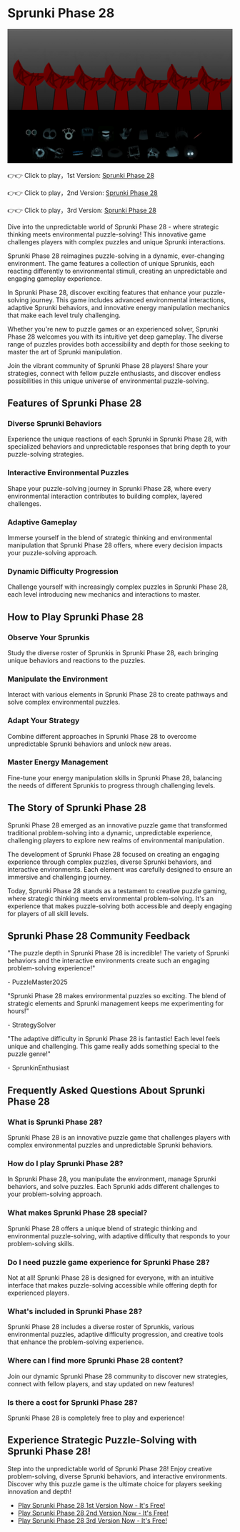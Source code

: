 # Sprunki Phase 28

![Sprunki Phase 28](https://raw.githubusercontent.com/sprunkiscrunkly/sprunki-phase-28/refs/heads/main/sprunki-phase-28.png "Sprunki Phase 28")

👉👉 Click to play，1st Version: [Sprunki Phase 28](https://sprunksters.com/sprunki-phase-28/ "Sprunki Phase 28")

👉👉 Click to play，2nd Version: [Sprunki Phase 28](https://sprunkiscrunkly.com/sprunki-phase-28/ "Sprunki Phase 28")

👉👉 Click to play，3rd Version: [Sprunki Phase 28](https://sprunkipyramixed.com/sprunki-phase-28/ "Sprunki Phase 28")

Dive into the unpredictable world of Sprunki Phase 28 - where strategic thinking meets environmental puzzle-solving! This innovative game challenges players with complex puzzles and unique Sprunki interactions.

Sprunki Phase 28 reimagines puzzle-solving in a dynamic, ever-changing environment. The game features a collection of unique Sprunkis, each reacting differently to environmental stimuli, creating an unpredictable and engaging gameplay experience.

In Sprunki Phase 28, discover exciting features that enhance your puzzle-solving journey. This game includes advanced environmental interactions, adaptive Sprunki behaviors, and innovative energy manipulation mechanics that make each level truly challenging.

Whether you're new to puzzle games or an experienced solver, Sprunki Phase 28 welcomes you with its intuitive yet deep gameplay. The diverse range of puzzles provides both accessibility and depth for those seeking to master the art of Sprunki manipulation.

Join the vibrant community of Sprunki Phase 28 players! Share your strategies, connect with fellow puzzle enthusiasts, and discover endless possibilities in this unique universe of environmental puzzle-solving.

## Features of Sprunki Phase 28

### Diverse Sprunki Behaviors

Experience the unique reactions of each Sprunki in Sprunki Phase 28, with specialized behaviors and unpredictable responses that bring depth to your puzzle-solving strategies.

### Interactive Environmental Puzzles

Shape your puzzle-solving journey in Sprunki Phase 28, where every environmental interaction contributes to building complex, layered challenges.

### Adaptive Gameplay

Immerse yourself in the blend of strategic thinking and environmental manipulation that Sprunki Phase 28 offers, where every decision impacts your puzzle-solving approach.

### Dynamic Difficulty Progression

Challenge yourself with increasingly complex puzzles in Sprunki Phase 28, each level introducing new mechanics and interactions to master.

## How to Play Sprunki Phase 28

### Observe Your Sprunkis

Study the diverse roster of Sprunkis in Sprunki Phase 28, each bringing unique behaviors and reactions to the puzzles.

### Manipulate the Environment

Interact with various elements in Sprunki Phase 28 to create pathways and solve complex environmental puzzles.

### Adapt Your Strategy

Combine different approaches in Sprunki Phase 28 to overcome unpredictable Sprunki behaviors and unlock new areas.

### Master Energy Management

Fine-tune your energy manipulation skills in Sprunki Phase 28, balancing the needs of different Sprunkis to progress through challenging levels.

## The Story of Sprunki Phase 28

Sprunki Phase 28 emerged as an innovative puzzle game that transformed traditional problem-solving into a dynamic, unpredictable experience, challenging players to explore new realms of environmental manipulation.

The development of Sprunki Phase 28 focused on creating an engaging experience through complex puzzles, diverse Sprunki behaviors, and interactive environments. Each element was carefully designed to ensure an immersive and challenging journey.

Today, Sprunki Phase 28 stands as a testament to creative puzzle gaming, where strategic thinking meets environmental problem-solving. It's an experience that makes puzzle-solving both accessible and deeply engaging for players of all skill levels.

## Sprunki Phase 28 Community Feedback

"The puzzle depth in Sprunki Phase 28 is incredible! The variety of Sprunki behaviors and the interactive environments create such an engaging problem-solving experience!"

\- PuzzleMaster2025

"Sprunki Phase 28 makes environmental puzzles so exciting. The blend of strategic elements and Sprunki management keeps me experimenting for hours!"

\- StrategySolver

"The adaptive difficulty in Sprunki Phase 28 is fantastic! Each level feels unique and challenging. This game really adds something special to the puzzle genre!"

\- SprunkinEnthusiast

## Frequently Asked Questions About Sprunki Phase 28

### What is Sprunki Phase 28?

Sprunki Phase 28 is an innovative puzzle game that challenges players with complex environmental puzzles and unpredictable Sprunki behaviors.

### How do I play Sprunki Phase 28?

In Sprunki Phase 28, you manipulate the environment, manage Sprunki behaviors, and solve puzzles. Each Sprunki adds different challenges to your problem-solving approach.

### What makes Sprunki Phase 28 special?

Sprunki Phase 28 offers a unique blend of strategic thinking and environmental puzzle-solving, with adaptive difficulty that responds to your problem-solving skills.

### Do I need puzzle game experience for Sprunki Phase 28?

Not at all! Sprunki Phase 28 is designed for everyone, with an intuitive interface that makes puzzle-solving accessible while offering depth for experienced players.

### What's included in Sprunki Phase 28?

Sprunki Phase 28 includes a diverse roster of Sprunkis, various environmental puzzles, adaptive difficulty progression, and creative tools that enhance the problem-solving experience.

### Where can I find more Sprunki Phase 28 content?

Join our dynamic Sprunki Phase 28 community to discover new strategies, connect with fellow players, and stay updated on new features!

### Is there a cost for Sprunki Phase 28?

Sprunki Phase 28 is completely free to play and experience!

## Experience Strategic Puzzle-Solving with Sprunki Phase 28!

Step into the unpredictable world of Sprunki Phase 28! Enjoy creative problem-solving, diverse Sprunki behaviors, and interactive environments. Discover why this puzzle game is the ultimate choice for players seeking innovation and depth!

- [Play Sprunki Phase 28 1st Version Now - It's Free!](https://sprunksters.com/sprunki-phase-28/)
- [Play Sprunki Phase 28 2nd Version Now - It's Free!](https://sprunkiscrunkly.com/sprunki-phase-28/)
- [Play Sprunki Phase 28 3rd Version Now - It's Free!](https://sprunkipyramixed.com/sprunki-phase-28/)
